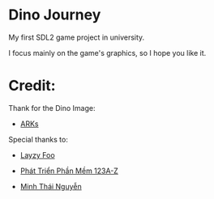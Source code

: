 # Dino Journey

My first SDL2 game project in university.

I focus mainly on the game's graphics, so I hope you like it.

# Credit:
Thank for the Dino Image:

- [ARKs](https://arks.itch.io/)

Special thanks to:

- [Layzy Foo](https://lazyfoo.net/tutorials/SDL/)

- [Phát Triển Phần Mềm 123A-Z](https://www.youtube.com/channel/UC8uCXZWa9KYhE1TYvu7PCdQ)

- [Minh Thái Nguyễn](https://www.youtube.com/watch?v=JI5SYZMnfmE)
